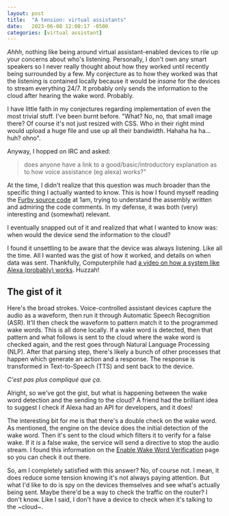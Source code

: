 ```yaml
---
layout: post
title:  "A tension: virtual assistants"
date:   2023-06-08 12:08:17 -0500
categories: [virtual assistant]
---
```


_Ahhh_, nothing like being around virtual assistant-enabled devices to rile up
your concerns about who's listening. Personally, I don't own any smart speakers
so I never really thought about how they worked until recently being surrounded
by a few. My conjecture as to how they worked was that the listening is
contained locally because it would be _insane_ for the devices to stream
everything 24/7. It probably only sends the information to the cloud after
hearing the wake word. Probably.

I have little faith in my conjectures regarding implementation of even the most
trivial stuff. I've been burnt before. "What? No, no, that small image there? Of
course it's not just resized with CSS. Who in their right mind would upload a
huge file and use up all their bandwidth. Hahaha ha ha... huh? ohno".

Anyway, I hopped on IRC and asked:

> does anyone have a link to a good/basic/introductory explanation as to how
voice assistance (eg alexa) works?"

At the time, I didn't realize that this question was much broader than the
specific thing I actually wanted to know. This is how I found myself reading the
[Furby source code][source-code-furby] at 1am, trying to understand the assembly
written and admiring the code comments. In my defense, it was both (very)
interesting and (somewhat) relevant. 

I eventually snapped out of it and realized that what I wanted to know was: when
would the device send the information to the cloud?

I found it unsettling to be aware that the device was always listening. Like all
the time. All I wanted was the gist of how it worked, and details on when data
was sent. Thankfully, Computerphile had [a video on how a system like Alexa
(probably) works][YT-alexa]. Huzzah!

## The gist of it

Here's the broad strokes. Voice-controlled assistant devices capture the audio
as a waveform, then run it through Automatic Speech Recognition (ASR). It'll
then check the waveform to pattern match it to the programmed wake words. This
is all done locally. If a wake word is detected, then that pattern and what
follows is sent to the cloud where the wake word is checked again, and the rest
goes through Natural Language Processing (NLP). After that parsing step, there's
likely a bunch of other processes that happen which generate an action and a
response. The response is transformed in Text-to-Speech (TTS) and sent back to
the device.

_C'est pas plus compliqué que ça._

Alright, so we've got the gist, but what is happening between the wake word
detection and the sending to the cloud? A friend had the brilliant idea to
suggest I check if Alexa had an API for developers, and it does!

The interesting bit for me is that there's a double check on the wake word. As
mentioned, the engine on the device does the initial detection of the wake word.
Then it's sent to the cloud which filters it to verify for a false wake. If it
_is_ a false wake, the service will send a directive to stop the audio stream. I
found this information on the [Enable Wake Word Verification][amz-wake-word]
page so you can check it out there.

So, am I completely satisfied with this answer? No, of course not. I mean, it
does reduce some tension knowing it's not always paying attention. But what I'd
like to do is spy on the devices themselves and see what's actually being sent.
Maybe there'd be a way to check the traffic on the router? I don't know. Like I
said, I don't have a device to check when it's talking to the ~cloud~.

[source-code-furby]: https://archive.org/details/furby-source/
[YT-alexa]: https://www.youtube.com/watch?v=Qt4lliKBjRw
[amz-wake-word]: https://developer.amazon.com/en-US/docs/alexa/alexa-voice-service/enable-cloud-based-wake-word-verification.html#implement
